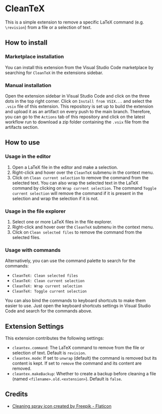 # CleanTeX

This is a simple extension to remove a specific LaTeX command (e.g. `\revision`) from a file or a selection of text.

## How to install

### Marketplace installation

You can install this extension from the Visual Studio Code marketplace by searching for `CleanTeX` in the extensions sidebar.

### Manual installation

Open the extension sidebar in Visual Studio Code and click on the three dots in the top right corner. Click on `Install from VSIX...` and select the `.vsix` file of this extension. This repository is set up to build the extension and upload it as an artifact on every push to the main branch. Therefore, you can go to the `Actions` tab of this repository and click on the latest workflow run to download a zip folder containing the `.vsix` file from the artifacts section.

## How to use

### Usage in the editor

1. Open a LaTeX file in the editor and make a selection.
2. Right-click and hover over the `CleanTeX` submenu in the context menu.
3. Click on `Clean current selection` to remove the command from the selected text. You can also wrap the selected text in the LaTeX command by clicking on `Wrap current selection`.
The command `Toggle current selection` will remove the command if it is present in the selection and wrap the selection if it is not.

### Usage in the file explorer

1. Select one or more LaTeX files in the file explorer.
2. Right-click and hover over the `CleanTeX` submenu in the context menu.
3. Click on `Clean selected files` to remove the command from the selected files.

### Usage with commands

Alternatively, you can use the command palette to search for the commands:

* `CleanTeX: Clean selected files`
* `CleanTeX: Clean current selection`
* `CleanTeX: Wrap current selection`
* `CleanTeX: Toggle current selection`

You can also bind the commands to keyboard shortcuts to make them easier to use. Just open the keyboard shortcuts settings in Visual Studio Code and search for the commands above.

## Extension Settings

This extension contributes the following settings:

* `cleantex.command`: The LaTeX command to remove from the file or selection of text. Default is `revision`.
* `cleantex.mode`: If set to `unwrap` (default) the command is removed but its content is kept. If set to `remove` the command and its content are removed.
* `cleantex.makeBackup`: Whether to create a backup before cleaning a file (named `<filename>.old.<extension>`). Default is `false`.

## Credits

* <a href="https://www.flaticon.com/free-icons/cleaning-spray" title="cleaning spray icon">Cleaning spray icon created by Freepik - Flaticon</a>
